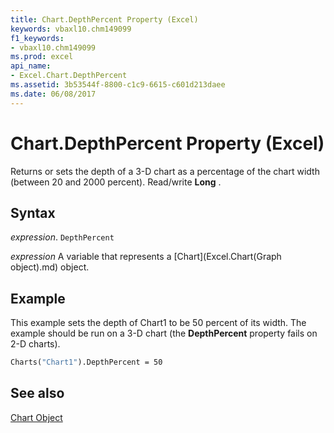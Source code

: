 ```yaml
---
title: Chart.DepthPercent Property (Excel)
keywords: vbaxl10.chm149099
f1_keywords:
- vbaxl10.chm149099
ms.prod: excel
api_name:
- Excel.Chart.DepthPercent
ms.assetid: 3b53544f-8800-c1c9-6615-c601d213daee
ms.date: 06/08/2017
---
```



# Chart.DepthPercent Property (Excel)

Returns or sets the depth of a 3-D chart as a percentage of the chart width (between 20 and 2000 percent). Read/write  **Long** .


## Syntax

 _expression_. `DepthPercent`

 _expression_ A variable that represents a [Chart](Excel.Chart(Graph object).md) object.


## Example

This example sets the depth of Chart1 to be 50 percent of its width. The example should be run on a 3-D chart (the  **DepthPercent** property fails on 2-D charts).


```vb
Charts("Chart1").DepthPercent = 50
```


## See also


[Chart Object](Excel.Chart(object).md)

